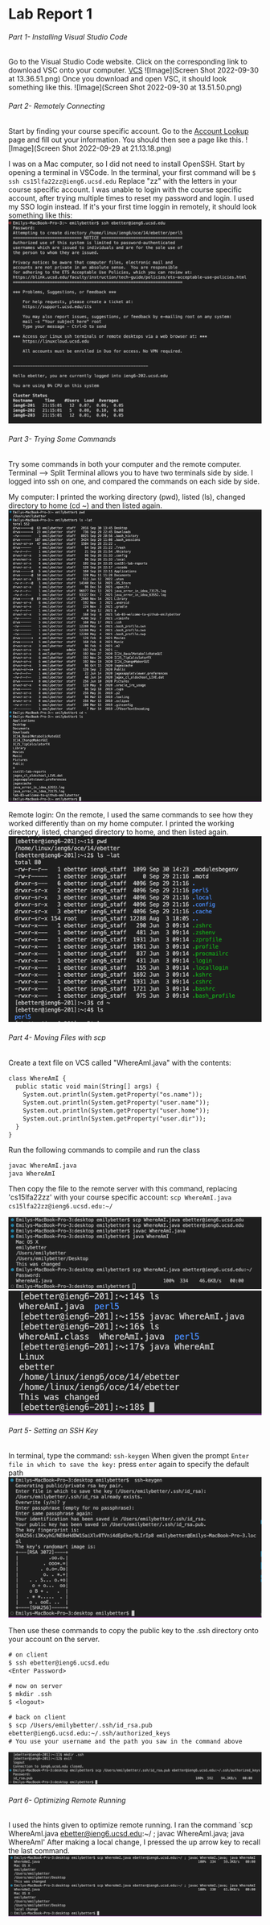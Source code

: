 # Lab Report 1

###### Part 1- Installing Visual Studio Code

Go to the Visual Studio Code website. Click on the corresponding link  to download VSC onto your computer.
[VCS](https://code.visualstudio.com/download)
![Image](Screen Shot 2022-09-30 at 13.36.51.png)
Once you download and open VSC, it should look something like this.
![Image](Screen Shot 2022-09-30 at 13.51.50.png)


###### Part 2- Remotely Connecting
Start by finding your course specific account. Go to the [Account Lookup](https://sdacs.ucsd.edu/~icc/index.php) page and fill out your information. You should then see a page like this.
![Image](Screen Shot 2022-09-29 at 21.13.18.png)


I was on a Mac computer, so I did not need to install OpenSSH. Start by opening a terminal in VSCode. In the terminal, your first command will be `$ ssh cs15lfa22zz@ieng6.ucsd.edu`
Replace "zz" with the letters in your course specific account. I was unable to login with the course specific account, after trying multiple times to reset my password and login. I used my SSO login instead. If it's your first time loggin in remotely, it should look something like this:
![Image](remote_login.png)

###### Part 3- Trying Some Commands
Try some commands in both your computer and the remote computer. Terminal --> Split Terminal allows you to have two terminals side by side. I logged into ssh on one, and compared the commands on each side by side.

My computer:
I printed the working directory (pwd), listed (ls), changed directory to home (cd ~) and then listed again.
![Image](home_commands.png)

Remote login:
On the remote, I used the same commands to see how they worked differently than on my home computer. I printed the working directory, listed, changed directory to home, and then listed again.
![Image](remote_commands.png)

###### Part 4- Moving Files with scp
Create a text file on VCS called "WhereAmI.java" with the contents:
```
class WhereAmI {
  public static void main(String[] args) {
    System.out.println(System.getProperty("os.name"));
    System.out.println(System.getProperty("user.name"));
    System.out.println(System.getProperty("user.home"));
    System.out.println(System.getProperty("user.dir"));
  }
}
```
Run the following commands to compile and run the class
```
javac WhereAmI.java
java WhereAmI
```
Then copy the file to the remote server with this command, replacing 'cs15lfa22zz' with your course specific account:
`scp WhereAmI.java cs15lfa22zz@ieng6.ucsd.edu:~/`

![Image](home_scp.png)
![Image](remote_scp.png)

###### Part 5- Setting an SSH Key
In terminal, type the command: `ssh-keygen`
When given the prompt `Enter file in which to save the key:` press `enter` again to specify the default path 
![Image](key_gen.png)

Then use these commands to copy the public key to the .ssh directory onto your account on the server.
```
# on client
$ ssh ebetter@ieng6.ucsd.edu
<Enter Password>
```
```
# now on server
$ mkdir .ssh
$ <logout>
```
```
# back on client
$ scp /Users/emilybetter/.ssh/id_rsa.pub ebetter@ieng6.ucsd.edu:~/.ssh/authorized_keys
# You use your username and the path you saw in the command above
```
![Image](remote_key.png)

###### Part 6- Optimizing Remote Running

I used the hints given to optimize remote running. I ran the command `scp WhereAmI.java ebetter@ieng6.ucsd.edu:~/ ; javac WhereAmI.java; java WhereAmI'
After making a local change, I pressed the up arrow key to recall the last command. 
![Image](easy_change.png)
